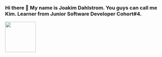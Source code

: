 ### Hi there 👋 My name is Joakim Dahlstrom. You guys can call me Kim. Learner from Junior Software Developer Cohort#4.
<img src="https://w7.pngwing.com/pngs/87/586/png-transparent-next-js-hd-logo.png" width="100" height="100">
<!--
**lethal1147/lethal1147** is a ✨ _special_ ✨ repository because its `README.md` (this file) appears on your GitHub profile.

Here are some ideas to get you started:

- 🔭 I’m currently working on ...
- 👯 I’m looking to collaborate on ...
- 🤔 I’m looking for help with ...
- 💬 Ask me about ...
- 📫 How to reach me: ...
- 😄 Pronouns: ...
- ⚡ Fun fact: ...
-->
